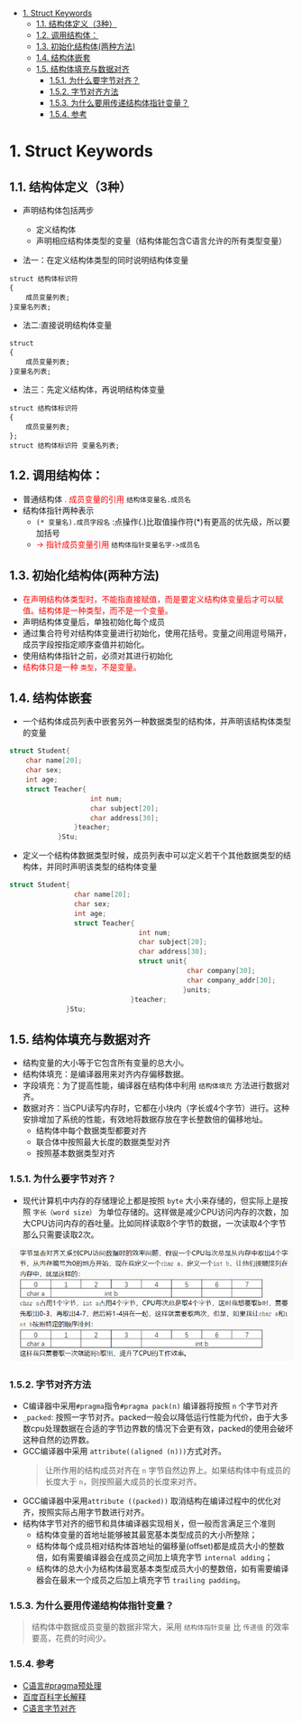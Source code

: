 <!--
 * @Author: JohnJeep
 * @Date: 2019-09-16 20:47:29
 * @LastEditTime: 2021-04-02 11:53:20
 * @LastEditors: Please set LastEditors
 * @Description: C语言结构体与字节对齐的理解
--> 

<!-- TOC -->

- [1. Struct Keywords](#1-struct-keywords)
  - [1.1. 结构体定义（3种）](#11-结构体定义3种)
  - [1.2. 调用结构体：](#12-调用结构体)
  - [1.3. 初始化结构体(两种方法)](#13-初始化结构体两种方法)
  - [1.4. 结构体嵌套](#14-结构体嵌套)
  - [1.5. 结构体填充与数据对齐](#15-结构体填充与数据对齐)
    - [1.5.1. 为什么要字节对齐？](#151-为什么要字节对齐)
    - [1.5.2. 字节对齐方法](#152-字节对齐方法)
    - [1.5.3. 为什么要用传递结构体指针变量？](#153-为什么要用传递结构体指针变量)
    - [1.5.4. 参考](#154-参考)

<!-- /TOC -->

# 1. Struct Keywords
## 1.1. 结构体定义（3种）
- 声明结构体包括两步
  - 定义结构体
  - 声明相应结构体类型的变量（结构体能包含C语言允许的所有类型变量）

- 法一：在定义结构体类型的同时说明结构体变量
```
struct 结构体标识符
{
    成员变量列表;
}变量名列表;
```

- 法二:直接说明结构体变量
```
struct
{
    成员变量列表;
}变量名列表;
```

- 法三：先定义结构体，再说明结构体变量
```
struct 结构体标识符
{
    成员变量列表;
};
struct 结构体标识符 变量名列表;
```


## 1.2. 调用结构体：
- 普通结构体
<font color=red> . 成员变量的引用 </font> `结构体变量名.成员名`
- 结构体指针两种表示
    - `(* 变量名).成员字段名` :点操作(.)比取值操作符(*)有更高的优先级，所以要加括号
    - <font color=red> -> 指针成员变量引用 </font> `结构体指针变量名字->成员名`


## 1.3. 初始化结构体(两种方法)
- <font color="red">在声明结构体类型时，不能指直接赋值，而是要定义结构体变量后才可以赋值。结构体是一种类型，而不是一个变量。</font>
- 声明结构体变量后，单独初始化每个成员
- 通过集合符号对结构体变量进行初始化，使用花括号。变量之间用逗号隔开，成员字段按指定顺序查值并初始化。
- 使用结构体指针之前，必须对其进行初始化 
- <font color="red">结构体只是一种 `类型`，不是变量。 </font>


## 1.4. 结构体嵌套
- 一个结构体成员列表中嵌套另外一种数据类型的结构体，并声明该结构体类型的变量
```C
struct Student{
    char name[20];
    char sex;
    int age;
    struct Teacher{
                    int num;
                    char subject[20];
                    char address[30];
                }teacher;
            }Stu;

```
- 定义一个结构体数据类型时候，成员列表中可以定义若干个其他数据类型的结构体，并同时声明该类型的结构体变量
```C
struct Student{
                char name[20];
                char sex;
                int age;
                struct Teacher{
                                int num;
                                char subject[20];
                                char address[30];
                                struct unit{
                                            char company[30];
                                            char company_addr[30];
                                           }units;
                              }teacher;
              }Stu;
```


## 1.5. 结构体填充与数据对齐
- 结构变量的大小等于它包含所有变量的总大小。
- 结构体填充：是编译器用来对齐内存偏移数据。
- 字段填充：为了提高性能，编译器在结构体中利用 `结构体填充` 方法进行数据对齐。
- 数据对齐：当CPU读写内存时，它都在小块内（字长或4个字节）进行。这种安排增加了系统的性能，有效地将数据存放在字长整数倍的偏移地址。
  -  结构体中每个数据类型都要对齐
  -  联合体中按照最大长度的数据类型对齐
  -  按照基本数据类型对齐


### 1.5.1. 为什么要字节对齐？
- 现代计算机中内存的存储理论上都是按照 `byte` 大小来存储的，但实际上是按照 `字长（word size）` 为单位存储的。这样做是减少CPU访问内存的次数，加大CPU访问内存的吞吐量。比如同样读取8个字节的数据，一次读取4个字节那么只需要读取2次。
<p align="center"> <img src="./figures/内存字节对齐.png"></p>


### 1.5.2. 字节对齐方法
- C编译器中采用`#pragma`指令`#pragma pack(n)` 编译器将按照 `n` 个字节对齐
- `_packed`: 按照一字节对齐。packed一般会以降低运行性能为代价，由于大多数cpu处理数据在合适的字节边界数的情况下会更有效，packed的使用会破坏这种自然的边界数。
- GCC编译器中采用 `attribute((aligned (n)))`方式对齐。
  > 让所作用的结构成员对齐在 `n` 字节自然边界上。如果结构体中有成员的长度大于 `n`，则按照最大成员的长度来对齐。
- GCC编译器中采用`attribute ((packed))` 取消结构在编译过程中的优化对齐，按照实际占用字节数进行对齐。
- 结构体字节对齐的细节和具体编译器实现相关，但一般而言满足三个准则
   - 结构体变量的首地址能够被其最宽基本类型成员的大小所整除；
   - 结构体每个成员相对结构体首地址的偏移量(offset)都是成员大小的整数倍，如有需要编译器会在成员之间加上填充字节 `internal adding`；
   - 结构体的总大小为结构体最宽基本类型成员大小的整数倍，如有需要编译器会在最末一个成员之后加上填充字节 `trailing padding`。


### 1.5.3. 为什么要用传递结构体指针变量？
> 结构体中数据成员变量的数据非常大，采用 `结构体指针变量` 比 `传递值` 的效率要高，花费的时间少。


### 1.5.4. 参考
- [C语言#pragma预处理](http://c.biancheng.net/cpp/html/469.html)
- [百度百科字长解释](https://baike.baidu.com/item/%E5%AD%97%E9%95%BF)
- [C语言字节对齐](https://www.lagou.com/lgeduarticle/96362.html)
